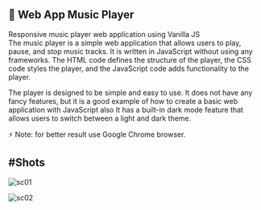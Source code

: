 ## 🎵 Web App Music Player 

Responsive music player web application using Vanilla JS</br>
The music player is a simple web application that allows users to play, pause, and stop music tracks. It is written in JavaScript without using any frameworks. The HTML code defines the structure of the player, the CSS code styles the player, and the JavaScript code adds functionality to the player.</br>

The player is designed to be simple and easy to use. It does not have any fancy features, but it is a good example of how to create a basic web application with JavaScript also
It has a built-in dark mode feature that allows users to switch between a light and dark theme.</br>

⚡ Note: for better result use Google Chrome browser.

#Shots
---
![sc01](https://user-images.githubusercontent.com/90974198/235308801-f44320b4-e6d5-470e-9b76-e58d926a8560.PNG)

![sc02](https://user-images.githubusercontent.com/90974198/235308813-3af492b6-60b9-43fd-9a85-dae8d15d1fe4.PNG)
